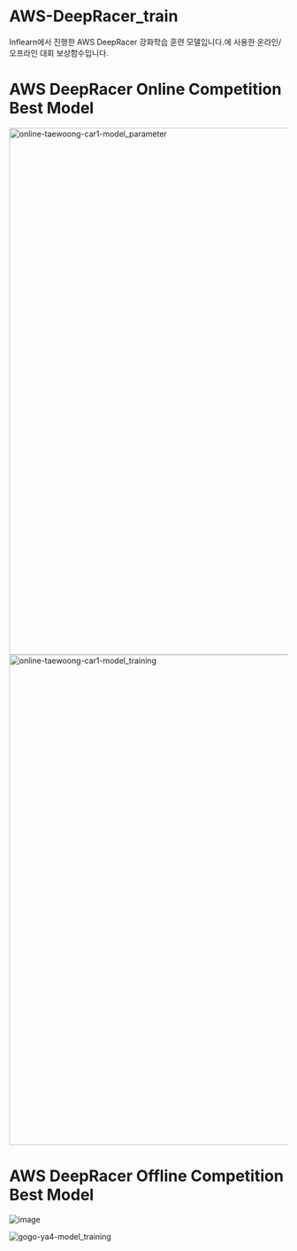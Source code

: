 # AWS-DeepRacer_train
Inflearn에서 진행한 AWS DeepRacer 강화학습 훈련 모델입니다.에 사용한 온라인/오프라인 대회 보상함수입니다.
# AWS DeepRacer Online Competition Best Model
<img width="952" alt="online-taewoong-car1-model_parameter" src="https://github.com/twyoon99/AWS-DeepRacer_train/assets/118956433/ac725d6c-1e53-4a1f-a1b9-2a0225c0d269">

<img width="886" alt="online-taewoong-car1-model_training" src="https://github.com/twyoon99/AWS-DeepRacer_train/assets/118956433/6c826533-0b4f-40a7-b0b1-3a1961bb19fd">

# AWS DeepRacer Offline Competition Best Model
![image](https://github.com/twyoon99/AWS-DeepRacer_train/assets/118956433/46666e8a-f78f-4c4e-a0b9-f898cd9c7382)

![gogo-ya4-model_training](https://github.com/twyoon99/AWS-DeepRacer_train/assets/118956433/028071ed-1d04-4b56-9084-3dc83d12c89a)

